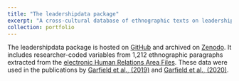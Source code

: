 ```yaml
---
title: "The leadershipdata package"
excerpt: "A cross-cultural database of ethnographic texts on leadership."
collection: portfolio
---
```


The leadershipdata package is hosted on [GitHub](https://github.com/zhgarfield/leadershipdata) and archived on [Zenodo](https://zenodo.org/record/4018788). It includes researcher-coded variables from 1,212 ethnographic paragraphs extracted from the [electronic Human Relations Area Files](https://ehrafworldcultures.yale.edu/). These data were used in the publications by [Garfield et al., (2019)](https://zhgarfield.github.io/publication/2019b_garfield_et_al-HN) and [Garfield et al., (2020)](https://zhgarfield.github.io/publication/2020_garfield_et_al_EHB). 